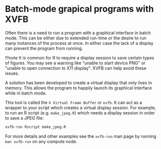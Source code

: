 # Batch-mode grapical programs with XVFB

Often there is a need to run a program with a graphical interface in batch mode.
This can be either due to extended run-time or the desire to run many instances of the process at once. 
In either case the lack of a display can prevent the program from running.

!!!note
    It is common for R to require a display session to save certain types of figures. 
    You may see a warning like "unable to start device PNG" or "unable to open connection to X11 display".
    XVFB can help avoid these issues.

A solution has been developed to create a virtual display that only lives in memory.
This allows the program to happily launch its graphical interface while in batch mode.

This tool is called the `X Virtual Frame Buffer` or `xvfb`.
It can act as a wrapper to your script which creates a virtual display session.
For example, to run an R script (e.g. `make_jpeg.R`)  which needs a display session in order to save a JPEG file:

```sh
xvfb-run Rscript make_jpeg.R

```

For more details and other examples see the `xvfb-run` man page by running `man xvfb-run` on any compute node.

